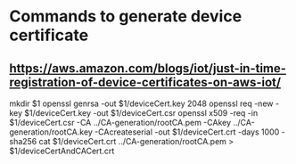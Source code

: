 # Commands to generate device certificate
## https://aws.amazon.com/blogs/iot/just-in-time-registration-of-device-certificates-on-aws-iot/
mkdir $1
openssl genrsa -out $1/deviceCert.key 2048
openssl req -new -key $1/deviceCert.key -out $1/deviceCert.csr
openssl x509 -req -in $1/deviceCert.csr -CA ../CA-generation/rootCA.pem -CAkey ../CA-generation/rootCA.key -CAcreateserial -out $1/deviceCert.crt -days 1000 -sha256
cat $1/deviceCert.crt ../CA-generation/rootCA.pem > $1/deviceCertAndCACert.crt
